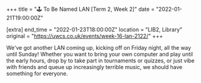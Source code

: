 +++
title = "🕹️ To Be Named LAN [Term 2, Week 2]"
date = "2022-01-21T19:00:00Z"

[extra]
end_time = "2022-01-23T18:00:00Z"
location = "LIB2, Library"
original = "https://uwcs.co.uk/events/week-16-lan-2122/"
+++

We've got another LAN coming up, kicking off on Friday night, all the way until Sunday\! Whether you want to bring your own computer and play until the early hours, drop by to take part in tournaments or quizzes, or just vibe with friends and queue up increasingly terrible music, we should have something for everyone.

